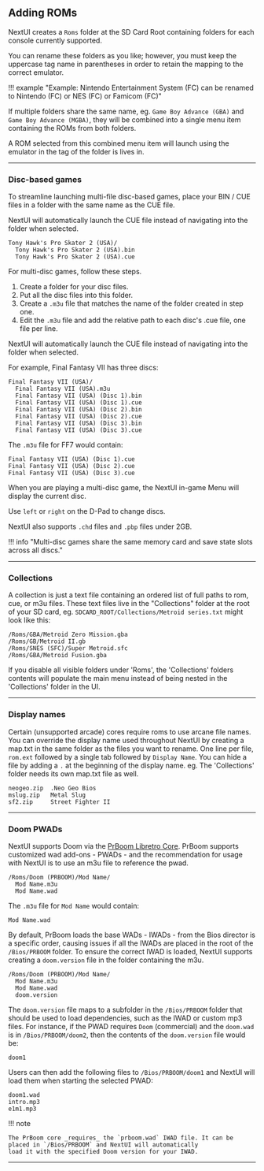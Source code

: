 ## Adding ROMs

NextUI creates a `Roms` folder at the SD Card Root containing folders for each console currently
supported.

You can rename these folders as you like; however, you must keep the uppercase tag name in parentheses in
order to retain the mapping to the correct emulator.

!!! example "Example: Nintendo Entertainment System (FC) can be renamed to Nintendo (FC) or NES (FC) or Famicom (FC)"

If multiple folders share the same name, eg. `Game Boy Advance (GBA)` and `Game Boy Advance (MGBA)`, they
will be combined into a single menu item containing the ROMs from both folders.

A ROM selected from this combined menu item will launch using the emulator in the tag of the folder is lives in.

---

### Disc-based games

To streamline launching multi-file disc-based games, place your BIN / CUE files in a folder
with the same name as the CUE file.

NextUI will automatically launch the CUE file instead of navigating into the folder when selected.

```
Tony Hawk's Pro Skater 2 (USA)/
  Tony Hawk's Pro Skater 2 (USA).bin
  Tony Hawk's Pro Skater 2 (USA).cue
```

For multi-disc games, follow these steps.

1. Create a folder for your disc files.
2. Put all the disc files into this folder.
3. Create a `.m3u` file that matches the name of the folder created in step one.
4. Edit the `.m3u` file and add the relative path to each disc's .cue file, one file per line.

NextUI will automatically launch the CUE file instead of navigating into the folder when selected.

For example, Final Fantasy VII has three discs:

```
Final Fantasy VII (USA)/
  Final Fantasy VII (USA).m3u
  Final Fantasy VII (USA) (Disc 1).bin
  Final Fantasy VII (USA) (Disc 1).cue
  Final Fantasy VII (USA) (Disc 2).bin
  Final Fantasy VII (USA) (Disc 2).cue
  Final Fantasy VII (USA) (Disc 3).bin
  Final Fantasy VII (USA) (Disc 3).cue
```

The `.m3u` file for FF7 would contain:

```
Final Fantasy VII (USA) (Disc 1).cue
Final Fantasy VII (USA) (Disc 2).cue
Final Fantasy VII (USA) (Disc 3).cue
```

When you are playing a multi-disc game, the NextUI in-game Menu will display the current disc.

Use `left` or `right` on the D-Pad to change discs.

NextUI also supports `.chd` files and `.pbp` files under 2GB.

!!! info "Multi-disc games share the same memory card and save state slots across all discs."

---

### Collections

A collection is just a text file containing an ordered list of full paths to rom, cue, or m3u files. These text files
live in the "Collections" folder at the root of your SD card, eg. `SDCARD_ROOT/Collections/Metroid series.txt` might
look like
this:

```
/Roms/GBA/Metroid Zero Mission.gba
/Roms/GB/Metroid II.gb
/Roms/SNES (SFC)/Super Metroid.sfc
/Roms/GBA/Metroid Fusion.gba
```

If you disable all visible folders under 'Roms', the 'Collections' folders contents will populate the main menu instead
of being nested in the 'Collections' folder in the UI.

---

### Display names

Certain (unsupported arcade) cores require roms to use arcane file names. You can override the display name used
throughout NextUI by creating a map.txt in the same folder as the files you want to rename. One line per file, `rom.ext`
followed by a single tab followed by `Display Name`. You can hide a file by adding a `.` at the beginning of the display
name. eg. The 'Collections' folder needs its own map.txt file as well.

```
neogeo.zip  .Neo Geo Bios
mslug.zip   Metal Slug
sf2.zip	    Street Fighter II
```

---

### Doom PWADs

NextUI supports Doom via the [PrBoom Libretro Core](https://docs.libretro.com/library/prboom/). PrBoom supports customized wad
add-ons - PWADs - and the recommendation for usage with NextUI is to use an m3u file to reference the pwad.

```
/Roms/Doom (PRBOOM)/Mod Name/
  Mod Name.m3u
  Mod Name.wad
```

The `.m3u` file for `Mod Name` would contain:

```
Mod Name.wad
```

By default, PrBoom loads the base WADs - IWADs - from the Bios director is a specific order, causing issues if all the IWADs
are placed in the root of the `/Bios/PRBOOM` folder. To ensure the correct IWAD is loaded, NextUI supports creating a `doom.version`
file in the folder containing the m3u.

```
/Roms/Doom (PRBOOM)/Mod Name/
  Mod Name.m3u
  Mod Name.wad
  doom.version
```

The `doom.version` file maps to a subfolder in the `/Bios/PRBOOM` folder that should be used to load dependencies, such as
the IWAD or custom mp3 files. For instance, if the PWAD requires `Doom` (commercial) and the `doom.wad` is in `/Bios/PRBOOM/doom2`, then
the contents of the `doom.version` file would be:

```
doom1
```

Users can then add the following files to `/Bios/PRBOOM/doom1` and NextUI will load them when starting the selected PWAD:

```
doom1.wad
intro.mp3
e1m1.mp3
```

!!! note

    The PrBoom core _requires_ the `prboom.wad` IWAD file. It can be placed in `/Bios/PRBOOM` and NextUI will automatically
    load it with the specified Doom version for your IWAD.

---
